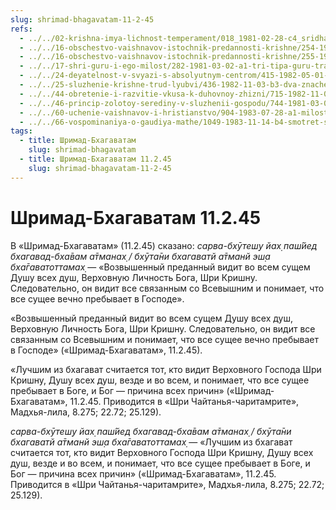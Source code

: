 ```yaml
---
slug: shrimad-bhagavatam-11-2-45
refs:
  - ../../02-krishna-imya-lichnost-temperament/018_1981-02-28-c4_sridharmj_krishna-cel_vseh_jertvoprinosheniy.md
  - ../../16-obschestvo-vaishnavov-istochnik-predannosti-krishne/254-1981-08-27-c1-3-tri-urovnya-predannyh-soglasno-ucheniyu-shrimad-bhagavatam.md
  - ../../16-obschestvo-vaishnavov-istochnik-predannosti-krishne/255-1983-02-12-a4-tri-urovnya-predannyh-soglasno-ucheniyu-shri-chajtani-bhagavatam-i-puran.md
  - ../../17-shri-guru-i-ego-milost/282-1981-03-02-a1-tri-tipa-guru-transformatsiya-vospriyatiya-guru.md
  - ../../24-deyatelnost-v-svyazi-s-absolyutnym-centrom/415-1982-05-01-b1-vospriyatie-s-tochki-zreniya-tsentra-yavlyaet-nektar-v-glubinah-realnosti.md
  - ../../25-sluzhenie-krishne-trud-lyubvi/436-1982-11-03-b3-dva-znacheniya-slova-purana-i-ponyatie-vajshnav-sluzhenie-tsentru-trud-lyubvi.md
  - ../../44-obretenie-i-razvitie-vkusa-k-duhovnoy-zhizni/715-1982-11-03-a-b1-borba-s-majej-madhyama-adhikari-i-borba-v-lile-uttama-adhikari.md
  - ../../46-princip-zolotoy-serediny-v-sluzhenii-gospodu/744-1981-03-07-a3-b1-b4-sredinnyj-put-pri-obshhenii-s-protivopolozhnym-polom.md
  - ../../60-uchenie-vaishnavov-i-hristianstvo/904-1983-07-28-a1-milost-vyshe-spravedlivosti-i-oppozitsiya-chast-garmonii-v-hristianstve-i-vajshnavizme.md
  - ../../66-vospominaniya-o-gaudiya-mathe/1049-1983-11-14-b4-smotret-skvoz-prizmu-bezgranichnogo-istoriya-o-dengah-professora-sannyala.md
tags:
  - title: Шримад-Бхагаватам
    slug: shrimad-bhagavatam
  - title: Шримад-Бхагаватам 11.2.45
    slug: shrimad-bhagavatam-11-2-45
---
```


# Шримад-Бхагаватам 11.2.45

В «Шримад-Бхагаватам» (11.2.45) сказано: *сарва-бхӯтеш̣у йах̣ паш́йед бхагавад-бха̄вам а̄тманах̣ / бхӯта̄ни бхагаватй а̄тманй эш̣а бха̄гаватоттамах̣* — «Возвышенный преданный видит во всем сущем Душу всех душ, Верховную Личность Бога, Шри Кришну. Следовательно, он видит все связанным со Всевышним и понимает, что все сущее вечно пребывает в Господе».


«Возвышенный преданный видит во всем сущем Душу всех душ, Верховную Личность Бога, Шри Кришну. Следовательно, он видит все связанным со Всевышним и понимает, что все сущее вечно пребывает в Господе» («Шримад-Бхагаватам», 11.2.45).


«Лучшим из бхагават считается тот, кто видит Верховного Господа Шри Кришну, Душу всех душ, везде и во всем, и понимает, что все сущее пребывает в Боге, и Бог — причина всех причин» («Шримад-Бхагаватам», 11.2.45. Приводится в «Шри Чайтанья-чаритамрите», Мадхья-лила, 8.275; 22.72; 25.129).

*сарва-бхӯтеш̣у йах̣ паш́йед бхагавад-бха̄вам а̄тманах̣ / бхӯта̄ни бхагаватй а̄тманй эш̣а бха̄гаватоттамах̣* — «Лучшим из бхагават считается тот, кто видит Верховного Господа Шри Кришну, Душу всех душ, везде и во всем, и понимает, что все сущее пребывает в Боге, и Бог — причина всех причин» («Шримад-Бхагаватам», 11.2.45. Приводится в «Шри Чайтанья-чаритамрите», Мадхья-лила, 8.275; 22.72; 25.129).



